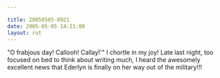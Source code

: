 ```yaml
---

title: 20050505-0921
date: 2005-05-05 14:21:00
layout: rut
---
```


<p> "O frabjous day! Callooh! Callay!'" I chortle in my joy!
Late last night, too focused on bed to think about writing much,
I heard the awesomely excellent news that Ederlyn is finally on her
way out of the military!!!</p>

